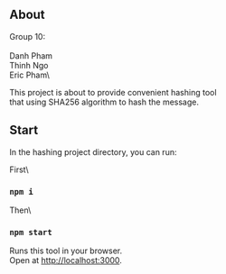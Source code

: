 ## About
Group 10:\
\
Danh Pham\
Thinh Ngo\
Eric Pham\

This project is about to provide convenient hashing tool\
that using SHA256 algorithm to hash the message.

## Start

In the hashing project directory, you can run:

First\
### `npm i`

Then\
### `npm start`

Runs this tool in your browser.\
Open at [http://localhost:3000](http://localhost:3000).






